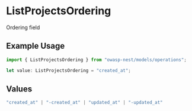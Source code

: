 # ListProjectsOrdering

Ordering field

## Example Usage

```typescript
import { ListProjectsOrdering } from "owasp-nest/models/operations";

let value: ListProjectsOrdering = "created_at";
```

## Values

```typescript
"created_at" | "-created_at" | "updated_at" | "-updated_at"
```